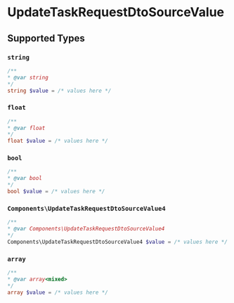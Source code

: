 # UpdateTaskRequestDtoSourceValue


## Supported Types

### `string`

```php
/**
* @var string
*/
string $value = /* values here */
```

### `float`

```php
/**
* @var float
*/
float $value = /* values here */
```

### `bool`

```php
/**
* @var bool
*/
bool $value = /* values here */
```

### `Components\UpdateTaskRequestDtoSourceValue4`

```php
/**
* @var Components\UpdateTaskRequestDtoSourceValue4
*/
Components\UpdateTaskRequestDtoSourceValue4 $value = /* values here */
```

### `array`

```php
/**
* @var array<mixed>
*/
array $value = /* values here */
```

